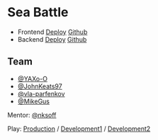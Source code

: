 # Sea Battle

- Frontend [Deploy](https://sbattle.ru) [Github](https://github.com/frontend-park-mail-ru/2017_2_Sea_battle)
- Backend [Deploy](https://sea-battle-back.herokuapp.com/api/) [Github](https://github.com/java-park-mail-ru/SeaBattle-09-2017)

## Team
- [@YAXo-O](https://github.com/YAXo-O)
- [@JohnKeats97](https://github.com/JohnKeats97)
- [@vla-parfenkov](https://github.com/vla-parfenkov)
- [@MikeGus](https://github.com/MikeGus)

Mentor: [@nksoff](https://github.com/nksoff)


Play: [Production](https://sbattle.ru/) / [Development1](http://top-sea-battle.herokuapp.com/) / [Development2](http://sea-battle-front.herokuapp.com/)




